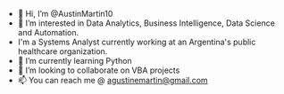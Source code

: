 - 👋 Hi, I’m @AustinMartin10
- 👀 I’m interested in Data Analytics, Business Intelligence, Data Science and Automation.
- I'm a Systems Analyst currently working at an Argentina's public healthcare organization.
- 🌱 I’m currently learning Python
- 💞️ I’m looking to collaborate on VBA projects
- 📫 You can reach me @ agustinemartin@gmail.com







<!---
AustinMartin10/AustinMartin10 is a ✨ special ✨ repository because its `README.md` (this file) appears on your GitHub profile.
You can click the Preview link to take a look at your changes.
--->
